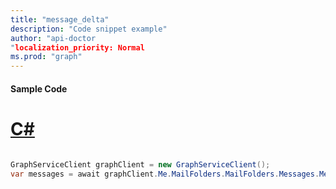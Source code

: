 ```yaml
---
title: "message_delta"
description: "Code snippet example" 
author: "api-doctor
"localization_priority: Normal
ms.prod: "graph"
--- 
```

#### Sample Code
# [C#](#tab/Csharp)

```C#

GraphServiceClient graphClient = new GraphServiceClient();
var messages = await graphClient.Me.MailFolders.MailFolders.Messages.Messages.Request().GetAsync();

```
